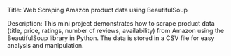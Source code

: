 Title:
Web Scraping Amazon product data using BeautifulSoup

Description:
This mini project demonstrates how to scrape product data (title, price, ratings, number of reviews, availability) from Amazon using the BeautifulSoup library in Python. The data is stored in a CSV file for easy analysis and manipulation.

